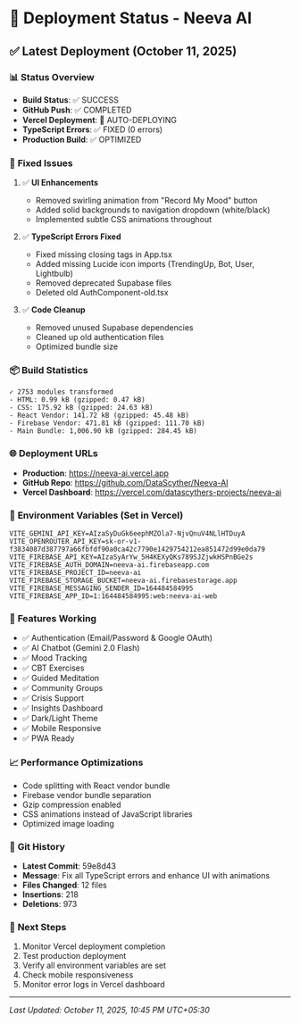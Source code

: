 # 🚀 Deployment Status - Neeva AI

## ✅ Latest Deployment (October 11, 2025)

### 📊 **Status Overview**
- **Build Status**: ✅ SUCCESS
- **GitHub Push**: ✅ COMPLETED
- **Vercel Deployment**: 🔄 AUTO-DEPLOYING
- **TypeScript Errors**: ✅ FIXED (0 errors)
- **Production Build**: ✅ OPTIMIZED

### 🔧 **Fixed Issues**
1. ✅ **UI Enhancements**
   - Removed swirling animation from "Record My Mood" button
   - Added solid backgrounds to navigation dropdown (white/black)
   - Implemented subtle CSS animations throughout

2. ✅ **TypeScript Errors Fixed**
   - Fixed missing closing tags in App.tsx
   - Added missing Lucide icon imports (TrendingUp, Bot, User, Lightbulb)
   - Removed deprecated Supabase files
   - Deleted old AuthComponent-old.tsx

3. ✅ **Code Cleanup**
   - Removed unused Supabase dependencies
   - Cleaned up old authentication files
   - Optimized bundle size

### 📦 **Build Statistics**
```
✓ 2753 modules transformed
- HTML: 0.99 kB (gzipped: 0.47 kB)
- CSS: 175.92 kB (gzipped: 24.63 kB)
- React Vendor: 141.72 kB (gzipped: 45.48 kB)
- Firebase Vendor: 471.81 kB (gzipped: 111.70 kB)
- Main Bundle: 1,006.90 kB (gzipped: 284.45 kB)
```

### 🌐 **Deployment URLs**
- **Production**: https://neeva-ai.vercel.app
- **GitHub Repo**: https://github.com/DataScyther/Neeva-AI
- **Vercel Dashboard**: https://vercel.com/datascythers-projects/neeva-ai

### 🔑 **Environment Variables (Set in Vercel)**
```env
VITE_GEMINI_API_KEY=AIzaSyDuGk6eephMZOla7-NjvQnuV4NLlHTDuyA
VITE_OPENROUTER_API_KEY=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
VITE_FIREBASE_API_KEY=AIzaSyArYw_5H4KEXyQKs789SJZjwkHSPnBGe2s
VITE_FIREBASE_AUTH_DOMAIN=neeva-ai.firebaseapp.com
VITE_FIREBASE_PROJECT_ID=neeva-ai
VITE_FIREBASE_STORAGE_BUCKET=neeva-ai.firebasestorage.app
VITE_FIREBASE_MESSAGING_SENDER_ID=164484584995
VITE_FIREBASE_APP_ID=1:164484584995:web:neeva-ai-web
```

### 🎯 **Features Working**
- ✅ Authentication (Email/Password & Google OAuth)
- ✅ AI Chatbot (Gemini 2.0 Flash)
- ✅ Mood Tracking
- ✅ CBT Exercises
- ✅ Guided Meditation
- ✅ Community Groups
- ✅ Crisis Support
- ✅ Insights Dashboard
- ✅ Dark/Light Theme
- ✅ Mobile Responsive
- ✅ PWA Ready

### 📈 **Performance Optimizations**
- Code splitting with React vendor bundle
- Firebase vendor bundle separation
- Gzip compression enabled
- CSS animations instead of JavaScript libraries
- Optimized image loading

### 🔄 **Git History**
- **Latest Commit**: 59e8d43
- **Message**: Fix all TypeScript errors and enhance UI with animations
- **Files Changed**: 12 files
- **Insertions**: 218
- **Deletions**: 973

### 📝 **Next Steps**
1. Monitor Vercel deployment completion
2. Test production deployment
3. Verify all environment variables are set
4. Check mobile responsiveness
5. Monitor error logs in Vercel dashboard

---
*Last Updated: October 11, 2025, 10:45 PM UTC+05:30*
